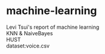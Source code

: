# machine-learning
Levi Tsui's report of machine learning
<br>KNN & NaiveBayes
<br>HUST
<br>dataset:voice.csv

